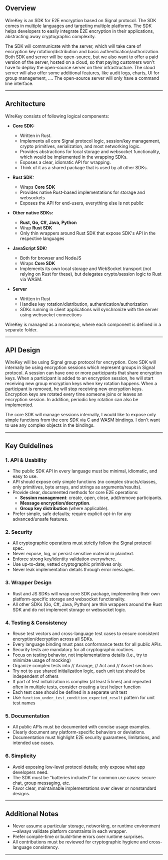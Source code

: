 ## Overview

WireKey is an SDK for E2E encryption based on Signal protocol. The SDK comes in multiple languages and targeting multiple platforms. The SDK helps developers to easily integrate E2E encryption in their applications, abstracting away cryptographic complexity. 

The SDK will communicate with the server, which will take care of encryption key rotation/distribution and basic authentication/authorization. Both SDK and server will be open-source, but we also want to offer a paid version of the server, hosted on a cloud, so that paying customers won't have to deploy the open-source server on their infrastructure. The cloud server will also offer some additional features, like audit logs, charts, UI for group management, …. The open-source server will only have a command line interface.

---

## Architecture

WireKey consists of following logical components:

- **Core SDK:**
  - Written in Rust.
  - Implements all core Signal protocol logic, session/key management, crypto primitives, serialization, and most networking logic.
  - Provides abstractions for local storage and websocket functionality, which would be implemented in the wrapping SDKs.
  - Exposes a clear, idiomatic API for wrapping.
  - Think of it as a shared package that is used by all other SDKs.

- **Rust SDK:**
  - Wraps **Core SDK**
  - Provides native Rust-based implementations for storage and websockets
  - Exposes the API for end-users, everything else is not public

- **Other native SDKs:**
  - **Rust, Go, C#, Java, Python**
  - Wrap **Rust SDK**
  - Only thin wrappers around Rust SDK that expose SDK's API in the respective languages

- **JavaScript SDK:**
  - Both for browser and NodeJS
  - Wraps **Core SDK**
  - Implements its own local storage and WebSocket transport (not relying on Rust for these), but delegates crypto/session logic to Rust via WASM.

- **Server**
  - Written in Rust
  - Handles key rotation/distribution, authentication/authorization
  - SDKs running in client applications will synchronize with the server using websocket connections

WireKey is managed as a monorepo, where each component is defined in a separate folder.

---

## API Design

WireKey will be using Signal group protocol for encryption. Core SDK will internally be using encryption sessions which represent groups in Signal protocol. A session can have one or more participants that share encryption keys. When a participant is added to an encryption session, he will start receiving new group encryption keys when key rotation happens. When a participant is removed, he will stop receiving new encryption keys. Encryption keys are rotated every time someone joins or leaves an encryption session. In addition, periodic key rotation can also be implemented.

The core SDK will manage sessions internally, I would like to expose only simple functions from the core SDK via C and WASM bindings. I don't want to use any complex objects in the bindings.

---

## Key Guidelines

### 1. API & Usability

- The public SDK API in every language must be minimal, idiomatic, and easy to use.
- API should expose only simple functions (no complex structs/classes, only primitives, byte arrays, and strings as arguments/results).
- Provide clear, documented methods for core E2E operations:
    - **Session management**: create, open, close, add/remove participants.
    - **Message encryption/decryption**.
    - **Group key distribution** (where applicable).
- Prefer simple, safe defaults; require explicit opt-in for any advanced/unsafe features.

### 2. Security

- All cryptographic operations must strictly follow the Signal protocol spec.
- Never expose, log, or persist sensitive material in plaintext.
- Enforce strong key/identity validation everywhere.
- Use up-to-date, vetted cryptographic primitives only.
- Never leak implementation details through error messages.

### 3. Wrapper Design

- Rust and JS SDKs will wrap core SDK package, implementing their own platform-specific storage and websocket functionality.
- All other SDKs (Go, C#, Java, Python) are thin wrappers around the Rust SDK and do not implement storage or websocket logic.


### 4. Testing & Consistency

- Reuse test vectors and cross-language test cases to ensure consistent encryption/decryption across all SDKs.
- Every language binding must pass conformance tests for all public APIs.
- Security tests are mandatory for all cryptographic routines.
- Focus on testing behavior, not implementations details (i.e., try to minimize usage of mocking)
- Organize complex tests into // Arrange, // Act and // Assert sections
- Try not to use shared initialization logic, each unit test should be independent of others
- If part of test initialization is complex (at least 5 lines) and repeated often in multiple tests, consider creating a test helper function
- Each test case should be defined in a separate unit test
- Use `function_under_test_condition_expected_result` pattern for unit test names

### 5. Documentation

- All public APIs must be documented with concise usage examples.
- Clearly document any platform-specific behaviors or deviations.
- Documentation must highlight E2E security guarantees, limitations, and intended use cases.

### 6. Simplicity

- Avoid exposing low-level protocol details; only expose what app developers need.
- The SDK must be “batteries included” for common use cases: secure chat, group messaging, etc.
- Favor clear, maintainable implementations over clever or nonstandard designs.

---

## Additional Notes

- Never assume a particular storage, networking, or runtime environment—always validate platform constraints in each wrapper.
- Prefer compile-time or build-time errors over runtime surprises.
- All contributions must be reviewed for cryptographic hygiene and cross-language consistency.

---